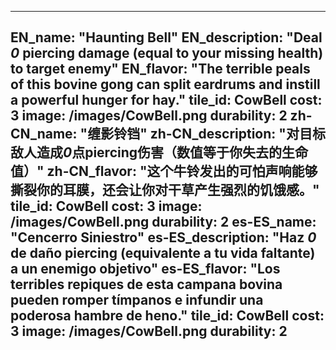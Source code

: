 ---

EN_name: "Haunting Bell"
EN_description: "Deal *0* piercing damage (equal to your missing health) to target enemy"
EN_flavor: "The terrible peals of this bovine gong can split eardrums and instill a powerful hunger for hay."
tile_id: CowBell
cost: 3
image: /images/CowBell.png
durability: 2
zh-CN_name: "缠影铃铛"
zh-CN_description: "对目标敌人造成*0*点piercing伤害（数值等于你失去的生命值）"
zh-CN_flavor: "这个牛铃发出的可怕声响能够撕裂你的耳膜，还会让你对干草产生强烈的饥饿感。"
tile_id: CowBell
cost: 3
image: /images/CowBell.png
durability: 2
es-ES_name: "Cencerro Siniestro"
es-ES_description: "Haz *0* de daño piercing (equivalente a tu vida faltante) a un enemigo objetivo"
es-ES_flavor: "Los terribles repiques de esta campana bovina pueden romper tímpanos e infundir una poderosa hambre de heno."
tile_id: CowBell
cost: 3
image: /images/CowBell.png
durability: 2
---